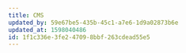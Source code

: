 ```yaml
---
title: CMS
updated_by: 59e67be5-435b-45c1-a7e6-1d9a02873b6e
updated_at: 1598040486
id: 1f1c336e-3fe2-4709-8bbf-263cdead55e5
---
```

